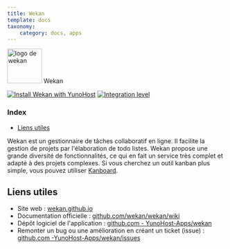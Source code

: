```yaml
---
title: Wekan
template: docs
taxonomy:
    category: docs, apps
---
```


<img src="/images/wekan_logo.svg" height="80px" alt="logo de wekan"> Wekan

[![Install Wekan with YunoHost](https://install-app.yunohost.org/install-with-yunohost.png)](https://install-app.yunohost.org/?app=wekan) [![Integration level](https://dash.yunohost.org/integration/wekan.svg)](https://dash.yunohost.org/appci/app/wekan)

### Index

- [Liens utiles](#liens-utiles)

Wekan est un gestionnaire de tâches collaboratif en ligne. Il facilite la gestion de projets par l'élaboration de todo listes.
Wekan propose une grande diversité de fonctionnalités, ce qui en fait un service très complet et adapté à des projets complexes. Si vous cherchez un outil kanban plus simple, vous pouvez utiliser [Kanboard](/app_kanboard).

## Liens utiles

+ Site web : [wekan.github.io](https://wekan.github.io/)
+ Documentation officielle : [github.com/wekan/wekan/wiki](https://github.com/wekan/wekan/wiki)
+ Dépôt logiciel de l'application : [github.com - YunoHost-Apps/wekan](https://github.com/YunoHost-Apps/wekan_ynh)
+ Remonter un bug ou une amélioration en créant un ticket (issue) : [github.com -YunoHost-Apps/wekan/issues](https://github.com/YunoHost-Apps/wekan_ynh/issues)

